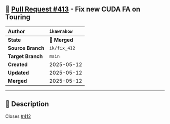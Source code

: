 ## 🔀 [Pull Request #413](https://github.com/ikawrakow/ik_llama.cpp/pull/413) - Fix new CUDA FA on Touring

| **Author** | `ikawrakow` |
| :--- | :--- |
| **State** | 🔀 **Merged** |
| **Source Branch** | `ik/fix_412` |
| **Target Branch** | `main` |
| **Created** | 2025-05-12 |
| **Updated** | 2025-05-12 |
| **Merged** | 2025-05-12 |

---

## 📄 Description

Closes [#412](https://github.com/ikawrakow/ik_llama.cpp/issues/412)